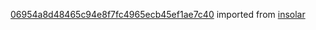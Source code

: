 [06954a8d48465c94e8f7fc4965ecb45ef1ae7c40](https://github.com/insolar/insolar/commit/06954a8d48465c94e8f7fc4965ecb45ef1ae7c40) imported from [insolar](https://github.com/insolar/insolar)
